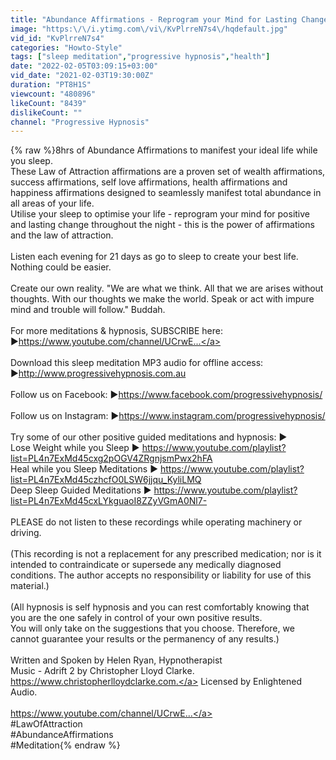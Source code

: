 ```yaml
---
title: "Abundance Affirmations - Reprogram your Mind for Lasting Change while you Sleep - Law of Attraction"
image: "https:\/\/i.ytimg.com\/vi\/KvPlrreN7s4\/hqdefault.jpg"
vid_id: "KvPlrreN7s4"
categories: "Howto-Style"
tags: ["sleep meditation","progressive hypnosis","health"]
date: "2022-02-05T03:09:15+03:00"
vid_date: "2021-02-03T19:30:00Z"
duration: "PT8H1S"
viewcount: "480896"
likeCount: "8439"
dislikeCount: ""
channel: "Progressive Hypnosis"
---
```

{% raw %}8hrs of Abundance Affirmations to manifest your ideal life while you sleep.<br />These Law of Attraction affirmations are a proven set of wealth affirmations, success affirmations, self love affirmations, health affirmations and happiness affirmations designed to seamlessly manifest total abundance in all areas of your life.<br />Utilise your sleep to optimise your life - reprogram your mind for positive and lasting change throughout the night - this is the power of affirmations and the law of attraction.<br /><br />Listen each evening for 21 days as go to sleep to create your best life.  Nothing could be easier.<br /><br />Create our own reality. &quot;We are what we think. All that we are arises without thoughts. With our thoughts we make the world. Speak or act with impure mind and trouble will follow.&quot; Buddah.<br /><br />For more meditations &amp; hypnosis, SUBSCRIBE here: ►<a rel="nofollow" target="blank" href="https://www.youtube.com/channel/UCrwE...">https://www.youtube.com/channel/UCrwE...</a><br /><br />Download this sleep meditation MP3 audio for offline access: ►<a rel="nofollow" target="blank" href="http://www.progressivehypnosis.com.au">http://www.progressivehypnosis.com.au</a><br /><br />Follow us on Facebook: ►<a rel="nofollow" target="blank" href="https://www.facebook.com/progressivehypnosis/">https://www.facebook.com/progressivehypnosis/</a><br /><br />Follow us on Instagram: ►<a rel="nofollow" target="blank" href="https://www.instagram.com/progressivehypnosis/">https://www.instagram.com/progressivehypnosis/</a><br /><br />Try some of our other positive guided meditations and hypnosis: ► <br />Lose Weight while you Sleep ► <a rel="nofollow" target="blank" href="https://www.youtube.com/playlist?list=PL4n7ExMd45cxg2pOGV4ZRgnjsmPwx2hFA">https://www.youtube.com/playlist?list=PL4n7ExMd45cxg2pOGV4ZRgnjsmPwx2hFA</a><br />Heal while you Sleep Meditations ► <a rel="nofollow" target="blank" href="https://www.youtube.com/playlist?list=PL4n7ExMd45czhcfO0LSW6jjqu_KyliLMQ">https://www.youtube.com/playlist?list=PL4n7ExMd45czhcfO0LSW6jjqu_KyliLMQ</a><br />Deep Sleep Guided Meditations ► <a rel="nofollow" target="blank" href="https://www.youtube.com/playlist?list=PL4n7ExMd45cxLYkguaoI8ZZyVGmA0Nl7-">https://www.youtube.com/playlist?list=PL4n7ExMd45cxLYkguaoI8ZZyVGmA0Nl7-</a><br /><br />PLEASE do not listen to these recordings while operating machinery or driving. <br /><br />(This recording is not a replacement for any prescribed medication; nor is it intended to contraindicate or supersede any medically diagnosed conditions. The author accepts no responsibility or liability for use of this material.)<br /><br />(All hypnosis is self hypnosis and you can rest comfortably knowing that you are the one safely in control of your own positive results. <br />You will only take on the suggestions that you choose. Therefore, we cannot guarantee your results or the permanency of any results.)<br /><br />Written and Spoken by Helen Ryan, Hypnotherapist<br />Music - Adrift 2 by Christopher Lloyd Clarke. <a rel="nofollow" target="blank" href="https://www.christopherlloydclarke.com.">https://www.christopherlloydclarke.com.</a> Licensed by Enlightened Audio.<br /><br /><a rel="nofollow" target="blank" href="https://www.youtube.com/channel/UCrwE...">https://www.youtube.com/channel/UCrwE...</a><br />#LawOfAttraction​<br />#AbundanceAffirmations<br />#Meditation{% endraw %}
